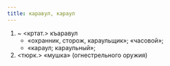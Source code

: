 ```yaml
---
title: каравул, караул
---
```


1. ~ <кртат.> къаравул
    * «охранник, сторож, караульщик»; «часовой»;
    * «караул; караульный»;
2. <тюрк.> «мушка» (огнестрельного оружия)
